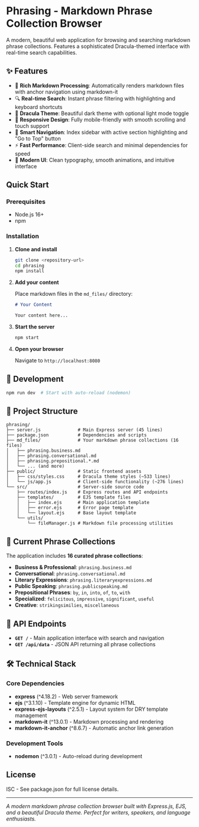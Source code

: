 # Phrasing - Markdown Phrase Collection Browser

A modern, beautiful web application for browsing and searching markdown phrase collections. Features a sophisticated Dracula-themed interface with real-time search capabilities.

## ✨ Features

- 📝 **Rich Markdown Processing**: Automatically renders markdown files with anchor navigation using markdown-it
- 🔍 **Real-time Search**: Instant phrase filtering with highlighting and keyboard shortcuts
- 🌙 **Dracula Theme**: Beautiful dark theme with optional light mode toggle
- 📱 **Responsive Design**: Fully mobile-friendly with smooth scrolling and touch support
- 🧭 **Smart Navigation**: Index sidebar with active section highlighting and "Go to Top" button
- ⚡ **Fast Performance**: Client-side search and minimal dependencies for speed
- 🎨 **Modern UI**: Clean typography, smooth animations, and intuitive interface

## Quick Start

### Prerequisites

- Node.js 16+
- npm

### Installation

1. **Clone and install**
   
   ```bash
   git clone <repository-url>
   cd phrasing
   npm install
   ```

2. **Add your content**
   
   Place markdown files in the `md_files/` directory:
   
   ```markdown
   # Your Content
   
   Your content here...
   ```

3. **Start the server**
   
   ```bash
   npm start
   ```

4. **Open your browser**
   
   Navigate to `http://localhost:8080`

## 🔧 Development

```bash
npm run dev  # Start with auto-reload (nodemon)
```

## 📂 Project Structure

```text
phrasing/
├── server.js              # Main Express server (45 lines)
├── package.json           # Dependencies and scripts
├── md_files/              # Your markdown phrase collections (16 files)
│   ├── phrasing.business.md
│   ├── phrasing.conversational.md
│   ├── phrasing.prepositional.*.md
│   └── ... (and more)
├── public/                # Static frontend assets
│   ├── css/styles.css     # Dracula theme styles (~533 lines)
│   └── js/app.js          # Client-side functionality (~276 lines)
└── src/                   # Server-side source code
    ├── routes/index.js    # Express routes and API endpoints
    ├── templates/         # EJS template files
    │   ├── index.ejs      # Main application template
    │   ├── error.ejs      # Error page template
    │   └── layout.ejs     # Base layout template
    └── utils/
        └── fileManager.js # Markdown file processing utilities
```

## 🎯 Current Phrase Collections

The application includes **16 curated phrase collections**:

- **Business & Professional**: `phrasing.business.md`
- **Conversational**: `phrasing.conversational.md`
- **Literary Expressions**: `phrasing.literaryexpressions.md`
- **Public Speaking**: `phrasing.publicspeaking.md`
- **Prepositional Phrases**: `by`, `in`, `into`, `of`, `to`, `with`
- **Specialized**: `felicitous`, `impressive`, `significant`, `useful`
- **Creative**: `strikingsimilies`, `miscellaneous`

## 🚀 API Endpoints

- **`GET /`** - Main application interface with search and navigation
- **`GET /api/data`** - JSON API returning all phrase collections

## 🛠️ Technical Stack

### Core Dependencies
- **express** (^4.18.2) - Web server framework
- **ejs** (^3.1.10) - Template engine for dynamic HTML
- **express-ejs-layouts** (^2.5.1) - Layout system for DRY template management
- **markdown-it** (^13.0.1) - Markdown processing and rendering
- **markdown-it-anchor** (^8.6.7) - Automatic anchor link generation

### Development Tools
- **nodemon** (^3.0.1) - Auto-reload during development

## License

ISC - See package.json for full license details.

---

*A modern markdown phrase collection browser built with Express.js, EJS, and a beautiful Dracula theme. Perfect for writers, speakers, and language enthusiasts.*
